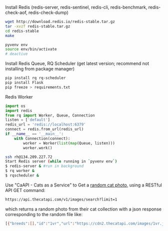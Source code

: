 
Install Redis (redis-server, redis-sentinel, redis-cli, redis-benchmark, redis-check-aof, redis-check-dump)
```sh
wget http://download.redis.io/redis-stable.tar.gz
tar -xvzf redis-stable.tar.gz
cd redis-stable
make
```

```sh
pyvenv env
source env/bin/activate
# deactive
```

Install Redis Queue, RQ Scheduler
  (get latest version; recommend not installing from package manager)
```sh
pip install rq rq-scheduler
pip install Flask
pip freeze > requirements.txt
```

Redis Worker
```py
import os
import redis
from rq import Worker, Queue, Connection
listen = ['default']
redis_url = 'redis://localhost:6379'
connect = redis.from_url(redis_url)
if __name__ == '__main__':
    with Connection(connect):
        worker = Worker(list(map(Queue, listen)))
        worker.work()
```

```sh
ssh rh@134.209.227.72
Start Redis server (while running in `pyvenv env`)
$ redis-server & #run in background
$ rq worker &
$ rqscheduler &
```

Use "CaAPI - Cats as a Service" to Get a [random cat photo](https://thecatapi.com/), using a RESTful API GET command:
```sh
https://api.thecatapi.com/v1/images/search?limit=1
```
which returns a random photo from their cat collection with a json response corresponding to the random file like:
```sh
[{"breeds":[],"id":"1vr","url":"https://cdn2.thecatapi.com/images/1vr.jpg","width":500,"height":334}]
```
